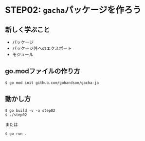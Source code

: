 # STEP02: `gacha`パッケージを作ろう

## 新しく学ぶこと

* パッケージ
* パッケージ外へのエクスポート
* モジュール

## go.modファイルの作り方

```
$ go mod init github.com/gohandson/gacha-ja
```

## 動かし方

```
$ go build -v -o step02
$ ./step02
```

または

```
$ go run .
```

